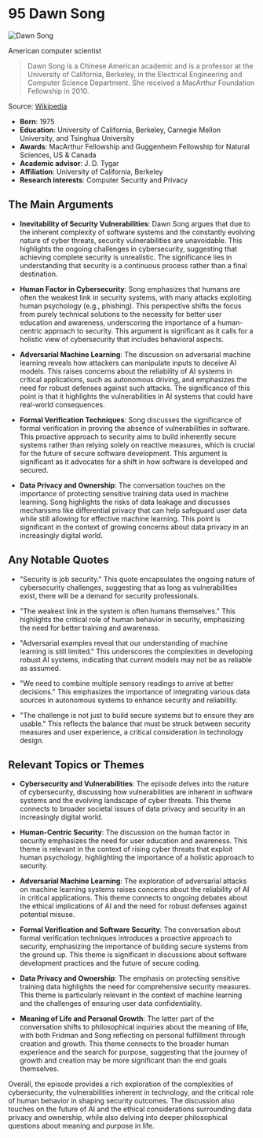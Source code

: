 # 95 Dawn Song


![Dawn Song](https://encrypted-tbn0.gstatic.com/images?q=tbn:ANd9GcQ14yJ6MCApki2yaiiJWTfoSv7VKryBu13yE0jJHyw&s=0)

American computer scientist

> Dawn Song is a Chinese American academic and is a professor at the University of California, Berkeley, in the Electrical Engineering and Computer Science Department. She received a MacArthur Foundation Fellowship in 2010.

Source: [Wikipedia](https://en.wikipedia.org/wiki/Dawn_Song)

- **Born**: 1975
- **Education**: University of California, Berkeley, Carnegie Mellon University, and Tsinghua University
- **Awards**: MacArthur Fellowship and Guggenheim Fellowship for Natural Sciences, US & Canada
- **Academic advisor**: J. D. Tygar
- **Affiliation**: University of California, Berkeley
- **Research interests**: Computer Security and Privacy


## The Main Arguments

- **Inevitability of Security Vulnerabilities**: Dawn Song argues that due to the inherent complexity of software systems and the constantly evolving nature of cyber threats, security vulnerabilities are unavoidable. This highlights the ongoing challenges in cybersecurity, suggesting that achieving complete security is unrealistic. The significance lies in understanding that security is a continuous process rather than a final destination.

- **Human Factor in Cybersecurity**: Song emphasizes that humans are often the weakest link in security systems, with many attacks exploiting human psychology (e.g., phishing). This perspective shifts the focus from purely technical solutions to the necessity for better user education and awareness, underscoring the importance of a human-centric approach to security. This argument is significant as it calls for a holistic view of cybersecurity that includes behavioral aspects.

- **Adversarial Machine Learning**: The discussion on adversarial machine learning reveals how attackers can manipulate inputs to deceive AI models. This raises concerns about the reliability of AI systems in critical applications, such as autonomous driving, and emphasizes the need for robust defenses against such attacks. The significance of this point is that it highlights the vulnerabilities in AI systems that could have real-world consequences.

- **Formal Verification Techniques**: Song discusses the significance of formal verification in proving the absence of vulnerabilities in software. This proactive approach to security aims to build inherently secure systems rather than relying solely on reactive measures, which is crucial for the future of secure software development. This argument is significant as it advocates for a shift in how software is developed and secured.

- **Data Privacy and Ownership**: The conversation touches on the importance of protecting sensitive training data used in machine learning. Song highlights the risks of data leakage and discusses mechanisms like differential privacy that can help safeguard user data while still allowing for effective machine learning. This point is significant in the context of growing concerns about data privacy in an increasingly digital world.

## Any Notable Quotes

- "Security is job security."
  This quote encapsulates the ongoing nature of cybersecurity challenges, suggesting that as long as vulnerabilities exist, there will be a demand for security professionals.

- "The weakest link in the system is often humans themselves."
  This highlights the critical role of human behavior in security, emphasizing the need for better training and awareness.

- "Adversarial examples reveal that our understanding of machine learning is still limited."
  This underscores the complexities in developing robust AI systems, indicating that current models may not be as reliable as assumed.

- "We need to combine multiple sensory readings to arrive at better decisions."
  This emphasizes the importance of integrating various data sources in autonomous systems to enhance security and reliability.

- "The challenge is not just to build secure systems but to ensure they are usable."
  This reflects the balance that must be struck between security measures and user experience, a critical consideration in technology design.

## Relevant Topics or Themes

- **Cybersecurity and Vulnerabilities**: The episode delves into the nature of cybersecurity, discussing how vulnerabilities are inherent in software systems and the evolving landscape of cyber threats. This theme connects to broader societal issues of data privacy and security in an increasingly digital world.

- **Human-Centric Security**: The discussion on the human factor in security emphasizes the need for user education and awareness. This theme is relevant in the context of rising cyber threats that exploit human psychology, highlighting the importance of a holistic approach to security.

- **Adversarial Machine Learning**: The exploration of adversarial attacks on machine learning systems raises concerns about the reliability of AI in critical applications. This theme connects to ongoing debates about the ethical implications of AI and the need for robust defenses against potential misuse.

- **Formal Verification and Software Security**: The conversation about formal verification techniques introduces a proactive approach to security, emphasizing the importance of building secure systems from the ground up. This theme is significant in discussions about software development practices and the future of secure coding.

- **Data Privacy and Ownership**: The emphasis on protecting sensitive training data highlights the need for comprehensive security measures. This theme is particularly relevant in the context of machine learning and the challenges of ensuring user data confidentiality.

- **Meaning of Life and Personal Growth**: The latter part of the conversation shifts to philosophical inquiries about the meaning of life, with both Fridman and Song reflecting on personal fulfillment through creation and growth. This theme connects to the broader human experience and the search for purpose, suggesting that the journey of growth and creation may be more significant than the end goals themselves.

Overall, the episode provides a rich exploration of the complexities of cybersecurity, the vulnerabilities inherent in technology, and the critical role of human behavior in shaping security outcomes. The discussion also touches on the future of AI and the ethical considerations surrounding data privacy and ownership, while also delving into deeper philosophical questions about meaning and purpose in life.
